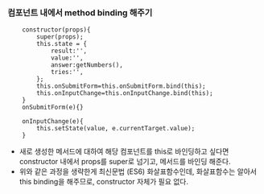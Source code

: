 ### 컴포넌트 내에서 method binding 해주기

```react
    constructor(props){
        super(props);
        this.state = {
            result:'',
            value:'',
            answer:getNumbers(),
            tries:'',
        };
        this.onSubmitForm=this.onSubmitForm.bind(this);
        this.onInputChange=this.onInputChange.bind(this);
    }
    onSubmitForm(e){}

    onInputChange(e){
        this.setState(value, e.currentTarget.value);
    }
```

- 새로 생성한 메서드에 대하여 해당 컴포넌트를 this로 바인딩하고 싶다면 constructor 내에서 props를 super로 넘기고, 메서드를 바인딩 해준다. 
- 위와 같은 과정을 생략한게 최신문법 (ES6) 화살표함수인데, 화살표함수는 알아서 this binding을 해주므로, constructor 자체가 필요 없다.